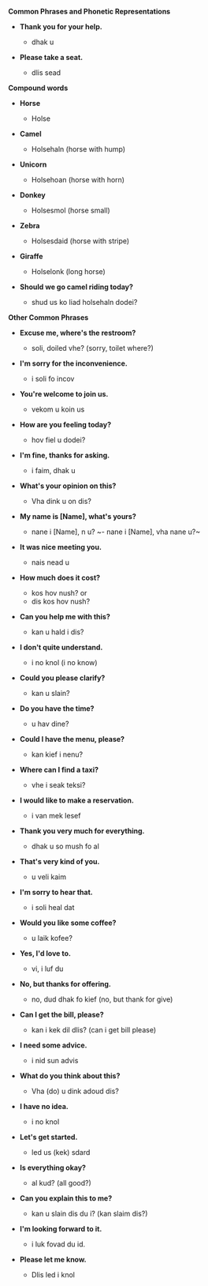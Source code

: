 **Common Phrases and Phonetic Representations**

- **Thank you for your help.**
  - dhak u

- **Please take a seat.**
  - dlis sead


**Compound words**
  - **Horse**
    - Holse
  - **Camel**
    - Holsehaln (horse with hump)
  - **Unicorn**
    - Holsehoan (horse with horn)
  - **Donkey**
    - Holsesmol (horse small)
  - **Zebra**
    - Holsesdaid (horse with stripe)
  - **Giraffe**
    - Holselonk (long horse)

- **Should we go camel riding today?**
  - shud us ko liad holsehaln dodei?
  

 **Other Common Phrases**


- **Excuse me, where's the restroom?**
  - soli, doiled vhe? (sorry, toilet where?)

- **I'm sorry for the inconvenience.**
  - i soli fo incov 

- **You're welcome to join us.**
  - vekom u koin us

- **How are you feeling today?**
  - hov fiel u dodei?

- **I'm fine, thanks for asking.**
  - i faim, dhak u

- **What's your opinion on this?**
  - Vha dink u on dis?

- **My name is [Name], what's yours?**
  - nane i [Name], n u?
  ~- nane i [Name], vha nane u?~
 
- **It was nice meeting you.**
  - nais nead u

- **How much does it cost?**
  - kos hov nush? or
  - dis kos hov nush?

- **Can you help me with this?**
  - kan u hald i dis?

- **I don't quite understand.**
  - i no knol (i no know)

- **Could you please clarify?**
  - kan u slain?

- **Do you have the time?**
  - u hav dine?

- **Could I have the menu, please?**
  - kan kief i nenu?

- **Where can I find a taxi?**
  - vhe i seak teksi?

- **I would like to make a reservation.**
  - i van mek lesef

- **Thank you very much for everything.**
  - dhak u so mush fo al

- **That's very kind of you.**
  - u veli kaim

- **I'm sorry to hear that.**
  - i soli heal dat 

- **Would you like some coffee?**
  - u laik kofee?

- **Yes, I'd love to.**
  - vi, i luf du

- **No, but thanks for offering.**
  - no, dud dhak fo kief (no, but thank for give)

- **Can I get the bill, please?**
  - kan i kek dil dlis? (can i get bill please)

- **I need some advice.**
  - i nid sun advis

- **What do you think about this?**
  - Vha (do) u dink adoud dis?

- **I have no idea.**
  - i no knol

- **Let's get started.**
  - led us (kek) sdard

- **Is everything okay?**
  - al kud? (all good?)

- **Can you explain this to me?**
  - kan u slain dis du i? (kan slaim dis?)

- **I'm looking forward to it.**
  - i luk fovad du id.

- **Please let me know.**
  - Dlis led i knol


